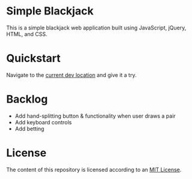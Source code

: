 # Simple Blackjack
This is a simple blackjack web application built using JavaScript, jQuery, HTML, and CSS.

# Quickstart
Navigate to the [current dev location](https://lottosim.website/dev/blackjack/) and give it a try.

# Backlog
* Add hand-splitting button & functionality when user draws a pair
* Add keyboard controls
* Add betting

# License
The content of this repository is licensed according to an [MIT License](https://github.com/jcoffeepot/blackjack/blob/master/LICENSE).
